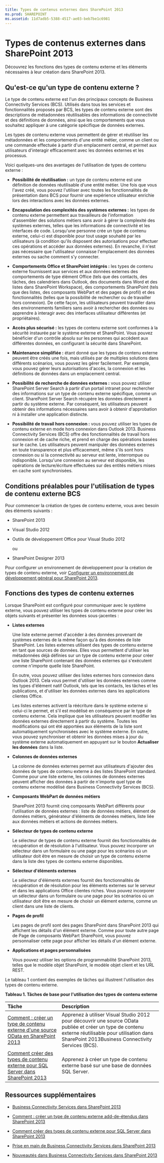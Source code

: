```yaml
---
title: Types de contenus externes dans SharePoint 2013
ms.prod: SHAREPOINT
ms.assetid: 11d7adb5-5388-4517-ae03-beb7be1c6981
---
```



# Types de contenus externes dans SharePoint 2013
Découvrez les fonctions des types de contenu externe et les éléments nécessaires à leur création dans SharePoint 2013.
## Qu'est-ce qu'un type de contenu externe ?
<a name="SP15ectoverview_what"> </a>

Le type de contenu externe est l'un des principaux concepts de Business Connectivity Services (BCS). Utilisés dans tous les services et fonctionnalités proposés par BCS, les types de contenu externe sont des descriptions de métadonnées réutilisables des informations de connectivité et des définitions de données, ainsi que les comportements que vous souhaitez appliquer à une catégorie spécifique de données externes.
  
    
    
Les types de contenu externe vous permettent de gérer et réutiliser les métadonnées et les comportements d'une entité métier, comme un client ou une commande effectuée à partir d'un emplacement central, et permet aux utilisateurs d'interagir efficacement avec les données externes et les processus.
  
    
    
Voici quelques-uns des avantages de l'utilisation de types de contenu externe :
  
    
    

- **Possibilité de réutilisation :** un type de contenu externe est une définition de données réutilisable d'une entité métier. Une fois que vous l'avez créé, vous pouvez l'utiliser avec toutes les fonctionnalités de présentation dans BCS pour fournir une expérience utilisateur enrichie lors des interactions avec les données externes.
    
  
- **Encapsulation des complexités des systèmes externes :** les types de contenu externe permettent aux travailleurs de l'information d'assembler des solutions métiers sans avoir à gérer la complexité des systèmes externes, telles que les informations de connectivité et les interfaces de code. Lorsqu'une personne crée un type de contenu externe, celui-ci est disponible pour tout usage souhaité par les utilisateurs (à condition qu'ils disposent des autorisations pour effectuer ces opérations et accéder aux données externes). En revanche, il n'est pas nécessaire que l'utilisateur connaisse l'emplacement des données externes ou sache comment s'y connecter.
    
  
- **Comportements Office et SharePoint intégrés :** les types de contenu externe fournissent aux services et aux données externes des comportements de type élément Office (tels que des contacts, des tâches, des calendriers dans Outlook, des documents dans Word et des listes dans SharePoint Workspace), des comportements SharePoint (tels que des listes, des composants WebPart et des pages de profil) et des fonctionnalités (telles que la possibilité de rechercher ou de travailler hors connexion). De cette façon, les utilisateurs peuvent travailler dans des environnements familiers sans avoir à rechercher des données ou apprendre à interagir avec des interfaces utilisateur différentes (et propriétaires).
    
  
- **Accès plus sécurisé :** les types de contenu externe sont conformes à la sécurité instaurée par le système externe et SharePoint. Vous pouvez bénéficier d'un contrôle absolu sur les personnes qui accèdent aux différentes données, en configurant la sécurité dans SharePoint.
    
  
- **Maintenance simplifiée :** étant donné que les types de contenu externe peuvent être créés une fois, mais utilisés par de multiples solutions dans différents scénarios, vous pouvez les gérer facilement. Par exemple, vous pouvez gérer leurs autorisations d'accès, la connexion et les définitions de données dans un emplacement central.
    
  
- **Possibilité de recherche de données externes :** vous pouvez utiliser SharePoint Server Search à partir d'un portail intranet pour rechercher des informations sur un type de contenu externe spécifique, comme un client. SharePoint Server Search récupère les données directement à partir du système externe. Par conséquent, les utilisateurs peuvent obtenir des informations nécessaires sans avoir à obtenir d'approbation ni à installer une application distincte.
    
  
- **Possibilité de travail hors connexion :** vous pouvez utiliser les types de contenu externe en mode hors connexion dans Outlook 2013. Business Connectivity Services (BCS) offre des fonctionnalités de travail hors connexion et de cache riche, et prend en charge des opérations basées sur le cache. Les utilisateurs peuvent manipuler des données externes en toute transparence et plus efficacement, même s'ils sont hors connexion ou si la connectivité au serveur est lente, interrompue ou indisponible. Lorsqu'une connexion au serveur est disponible, les opérations de lecture/écriture effectuées sur des entités métiers mises en cache sont synchronisées.
    
  

## Conditions préalables pour l'utilisation de types de contenu externe BCS
<a name="SP15ectoverview_prereq"> </a>

Pour commencer la création de types de contenu externe, vous avec besoin des éléments suivants :
  
    
    

- SharePoint 2013
    
  
- Visual Studio 2012
    
  
- Outils de développement Office pour Visual Studio 2012
    
    ou
    
  
- SharePoint Designer 2013
    
  
Pour configurer un environnement de développement pour la création de types de contenu externe, voir  [Configurer un environnement de développement général pour SharePoint 2013](set-up-a-general-development-environment-for-sharepoint-2013.md).
  
    
    

## Fonctions des types de contenu externes
<a name="SP15ectoverview_whattodo"> </a>

Lorsque SharePoint est configuré pour communiquer avec le système externe, vous pouvez utiliser les types de contenu externe pour créer les objets suivants et présenter les données sous-jacentes :
  
    
    

- **Listes externes**
    
    Une liste externe permet d'accéder à des données provenant de systèmes externes de la même façon qu'à des données de liste SharePoint. Les listes externes utilisent des types de contenu externe en tant que sources de données. Elles vous permettent d'utiliser les métadonnées déjà définies sur un type de contenu externe pour créer une liste SharePoint contenant des données externes qui s'exécutent comme n'importe quelle liste SharePoint.
    
    En outre, vous pouvez utiliser des listes externes hors connexion dans Outlook 2013. Cela vous permet d'utiliser les données externes comme les types d'élément natif Outlook, tels que les contacts, les tâches et les publications, et d'utiliser les données externes dans les applications clientes Office.
    
    Les listes externes activent la réécriture dans le système externe si celui-ci le permet, et s'il est modélisé en conséquence par le type de contenu externe. Cela implique que les utilisateurs peuvent modifier les données externes directement à partir du système. Toutes les modifications qui ont été apportées aux éléments de la liste sont automatiquement synchronisées avec le système externe. En outre, vous pouvez synchroniser et obtenir les données mises à jour du système externe automatiquement en appuyant sur le bouton **Actualiser les données** dans la liste.
    
  
- **Colonnes de données externes**
    
    La colonne de données externes permet aux utilisateurs d'ajouter des données de types de contenu externe à des listes SharePoint standard. Comme pour une liste externe, les colonnes de données externes peuvent afficher des données à partir de n'importe quel type de contenu externe modélisé dans Business Connectivity Services (BCS).
    
  
- **Composants WebPart de données métiers**
    
    SharePoint 2013 fournit cinq composants WebPart différents pour l'utilisation de données externes : liste de données métiers, élément de données métiers, générateur d'éléments de données métiers, liste liée aux données métiers et actions de données métiers.
    
  
- **Sélecteur de types de contenu externe**
    
    Le sélecteur de types de contenu externe fournit des fonctionnalités de récupération et de résolution à l'utilisateur. Vous pouvez incorporer un sélecteur dans un formulaire ou une page pour les scénarios où un utilisateur doit être en mesure de choisir un type de contenu externe dans la liste des types de contenu externe disponibles. 
    
  
- **Sélecteur d'éléments externes**
    
    Le sélecteur d'éléments externes fournit des fonctionnalités de récupération et de résolution pour les éléments externes sur le serveur et dans les applications Office clientes riches. Vous pouvez incorporer un sélecteur dans un formulaire ou une page pour les scénarios où un utilisateur doit être en mesure de choisir un élément externe, comme un client dans une liste de clients. 
    
  
- **Pages de profil**
    
    Les pages de profil sont des pages SharePoint dans SharePoint 2013 qui affichent les détails d'un élément externe. Comme pour toute autre page de Page de composants WebPart SharePoint, vous pouvez personnaliser cette page pour afficher les détails d'un élément externe.
    
  
- **Applications et pages personnalisées**
    
    Vous pouvez utiliser les options de programmabilité SharePoint 2013, telles que le modèle objet SharePoint, le modèle objet client et les URL REST.
    
  
Le tableau 1 contient des exemples de tâches qui illustrent l'utilisation des types de contenu externe.
  
    
    

**Tableau 1. Tâches de base pour l'utilisation des types de contenu externe**


|**Tâche**|**Description**|
|:-----|:-----|
| [Comment : créer un type de contenu externe d'une source OData en SharePoint 2013](how-to-create-an-external-content-type-from-an-odata-source-in-sharepoint-2013.md) <br/> |Apprenez à utiliser Visual Studio 2012 pour découvrir une source OData publiée et créer un type de contenu externe réutilisable pour utilisation dans SharePoint 2013Business Connectivity Services (BCS).  <br/> |
| [Comment créer des types de contenu externe pour SQL Server dans SharePoint 2013](how-to-create-external-content-types-for-sql-server-in-sharepoint-2013.md) <br/> |Apprenez à créer un type de contenu externe basé sur une base de données SQL Server.  <br/> |
   

## Ressources supplémentaires
<a name="SP15ectoverview_addres"> </a>


-  [Business Connectivity Services dans SharePoint 2013](business-connectivity-services-in-sharepoint-2013.md)
    
  
-  [Comment : créer un type de contenu externe add-de-étendus dans SharePoint 2013](how-to-create-an-add-in-scoped-external-content-type-in-sharepoint-2013.md)
    
  
-  [Comment créer des types de contenu externe pour SQL Server dans SharePoint 2013](how-to-create-external-content-types-for-sql-server-in-sharepoint-2013.md)
    
  
-  [Prise en main de Business Connectivity Services dans SharePoint 2013](get-started-with-business-connectivity-services-in-sharepoint-2013.md)
    
  
-  [Nouveautés dans Business Connectivity Services dans SharePoint 2013](what-s-new-in-business-connectivity-services-in-sharepoint-2013.md)
    
  


